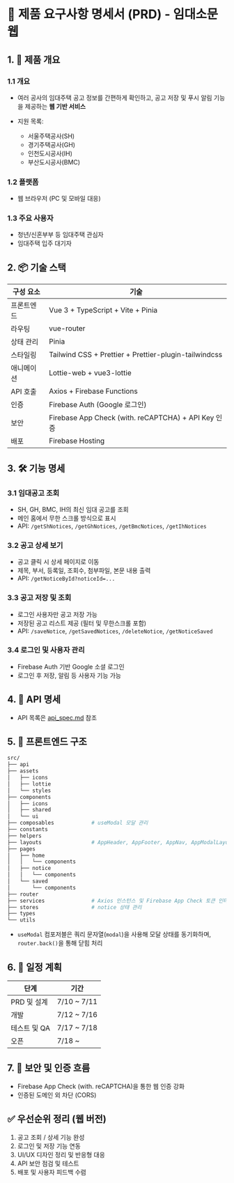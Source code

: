 # 📄 제품 요구사항 명세서 (PRD) - 임대소문 웹

## 1. 📌 제품 개요

### 1.1 개요

- 여러 공사의 임대주택 공고 정보를 간편하게 확인하고, 공고 저장 및 푸시 알림 기능을 제공하는 **웹 기반 서비스**

- 지원 목록:

  - 서울주택공사(SH)
  - 경기주택공사(GH)
  - 인천도시공사(IH)
  - 부산도시공사(BMC)

### 1.2 플랫폼

- 웹 브라우저 (PC 및 모바일 대응)

### 1.3 주요 사용자

- 청년/신혼부부 등 임대주택 관심자
- 임대주택 입주 대기자

## 2. 📦 기술 스택

| 구성 요소  | 기술                                                  |
| ---------- | ----------------------------------------------------- |
| 프론트엔드 | Vue 3 + TypeScript + Vite + Pinia                     |
| 라우팅     | vue-router                                            |
| 상태 관리  | Pinia                                                 |
| 스타일링   | Tailwind CSS + Prettier + Prettier-plugin-tailwindcss |
| 애니메이션 | Lottie-web + vue3-lottie                              |
| API 호출   | Axios + Firebase Functions                            |
| 인증       | Firebase Auth (Google 로그인)                         |
| 보안       | Firebase App Check (with. reCAPTCHA) + API Key 인증   |
| 배포       | Firebase Hosting                                      |

## 3. 🛠️ 기능 명세

### 3.1 임대공고 조회

- SH, GH, BMC, IH의 최신 임대 공고를 조회
- 메인 홈에서 무한 스크롤 방식으로 표시
- API: `/getShNotices`, `/getGhNotices`, `/getBmcNotices`, `/getIhNotices`

### 3.2 공고 상세 보기

- 공고 클릭 시 상세 페이지로 이동
- 제목, 부서, 등록일, 조회수, 첨부파일, 본문 내용 출력
- API: `/getNoticeById?noticeId=...`

### 3.3 공고 저장 및 조회

- 로그인 사용자만 공고 저장 가능
- 저장된 공고 리스트 제공 (필터 및 무한스크롤 포함)
- API: `/saveNotice`, `/getSavedNotices`, `/deleteNotice`, `/getNoticeSaved`

### 3.4 로그인 및 사용자 관리

- Firebase Auth 기반 Google 소셜 로그인
- 로그인 후 저장, 알림 등 사용자 기능 가능

## 4. 🔗 API 명세

- API 목록은 [api_spec.md](https://github.com/gijang-jmj/imdaesomun/blob/main/doc) 참조

## 5. 🧱 프론트엔드 구조

```bash
src/
├── api
├── assets
│   ├── icons
│   ├── lottie
│   └── styles
├── components
│   ├── icons
│   ├── shared
│   └── ui
├── composables            # useModal 모달 관리
├── constants
├── helpers
├── layouts                # AppHeader, AppFooter, AppNav, AppModalLayout, AppLoading 포함
├── pages
│   ├── home
│   │   └── components
│   ├── notice
│   │   └── components
│   └── saved
│       └── components
├── router
├── services               # Axios 인스턴스 및 Firebase App Check 토큰 인터셉터 포함
├── stores                 # notice 상태 관리
├── types
└── utils
```

- `useModal` 컴포저블은 쿼리 문자열(`modal`)을 사용해 모달 상태를 동기화하며, `router.back()`을 통해 닫힘 처리

## 6. 📅 일정 계획

| 단계         | 기간         |
| ------------ | ------------ |
| PRD 및 설계  | 7/10 \~ 7/11 |
| 개발         | 7/12 \~ 7/16 |
| 테스트 및 QA | 7/17 \~ 7/18 |
| 오픈         | 7/18 \~      |

## 7. 🧪 보안 및 인증 흐름

- Firebase App Check (with. reCAPTCHA)을 통한 웹 인증 강화
- 인증된 도메인 외 차단 (CORS)

## ✅ 우선순위 정리 (웹 버전)

1. 공고 조회 / 상세 기능 완성
2. 로그인 및 저장 기능 연동
3. UI/UX 디자인 정리 및 반응형 대응
4. API 보안 점검 및 테스트
5. 배포 및 사용자 피드백 수렴
